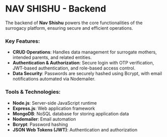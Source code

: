 # NAV SHISHU - Backend

The backend of **Nav Shishu** powers the core functionalities of the surrogacy platform, ensuring secure and efficient operations.

### Key Features:
- **CRUD Operations**: Handles data management for surrogate mothers, intended parents, and related entities.
- **Authentication & Authorization**: Secure login with OTP verification, JWT-based authentication, and role-based access control.
- **Data Security**: Passwords are securely hashed using Bcrypt, with email notifications automated via Nodemailer.

### Tools & Technologies:
- **Node.js**: Server-side JavaScript runtime
- **Express.js**: Web application framework
- **MongoDB**: NoSQL database for storing application data
- **Nodemailer**: Email automation
- **Bcrypt**: Password hashing
- **JSON Web Tokens (JWT)**: Authentication and authorization


